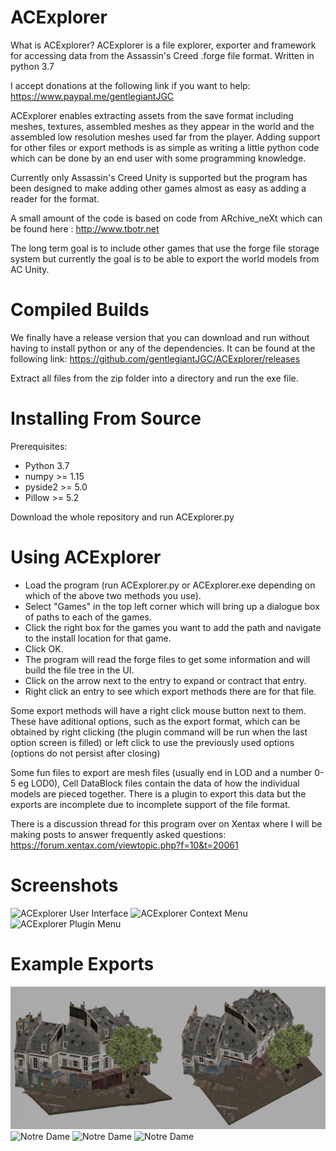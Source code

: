 # ACExplorer
What is ACExplorer?
ACExplorer is a file explorer, exporter and framework for accessing data from the Assassin's Creed .forge file format. Written in python 3.7

I accept donations at the following link if you want to help: https://www.paypal.me/gentlegiantJGC

ACExplorer enables extracting assets from the save format including meshes, textures, assembled meshes as they appear in the world and the assembled low resolution meshes used far from the player. Adding support for other files or export methods is as simple as writing a little python code which can be done by an end user with some programming knowledge.

Currently only Assassin's Creed Unity is supported but the program has been designed to make adding other games almost as easy as adding a reader for the format.

A small amount of the code is based on code from ARchive_neXt which can be found here : http://www.tbotr.net

The long term goal is to include other games that use the forge file storage system but currently the goal is to be able to export the world models from AC Unity.

# Compiled Builds
We finally have a release version that you can download and run without having to install python or any of the dependencies. It can be found at the following link: https://github.com/gentlegiantJGC/ACExplorer/releases

Extract all files from the zip folder into a directory and run the exe file.

# Installing From Source
Prerequisites:
- Python 3.7
- numpy >= 1.15
- pyside2 >= 5.0
- Pillow >= 5.2

Download the whole repository and run ACExplorer.py

# Using ACExplorer
- Load the program (run ACExplorer.py or ACExplorer.exe depending on which of the above two methods you use).
- Select "Games" in the top left corner which will bring up a dialogue box of paths to each of the games.
- Click the right box for the games you want to add the path and navigate to the install location for that game.
- Click OK.
- The program will read the forge files to get some information and will build the file tree in the UI.
- Click on the arrow next to the entry to expand or contract that entry.
- Right click an entry to see which export methods there are for that file.

Some export methods will have a right click mouse button next to them. These have aditional options, such as the export format, which can be obtained by right clicking (the plugin command will be run when the last option screen is filled) or left click to use the previously used options (options do not persist after closing)

Some fun files to export are mesh files (usually end in LOD and a number 0-5 eg LOD0), Cell DataBlock files contain the data of how the individual models are pieced together. There is a plugin to export this data but the exports are incomplete due to incomplete support of the file format.

There is a discussion thread for this program over on Xentax where I will be making posts to answer frequently asked questions: https://forum.xentax.com/viewtopic.php?f=10&t=20061

# Screenshots
![ACExplorer User Interface](/resources/screenshots/ACExplorer.png)
![ACExplorer Context Menu](/resources/screenshots/context.png)
![ACExplorer Plugin Menu](/resources/screenshots/plugin_options.png)

# Example Exports
![Cell07603](/resources/screenshots/Cell07603.png)
![Notre Dame](/resources/screenshots/ND1.png)
![Notre Dame](/resources/screenshots/ND2.png)
![Notre Dame](/resources/screenshots/ND3.png)
